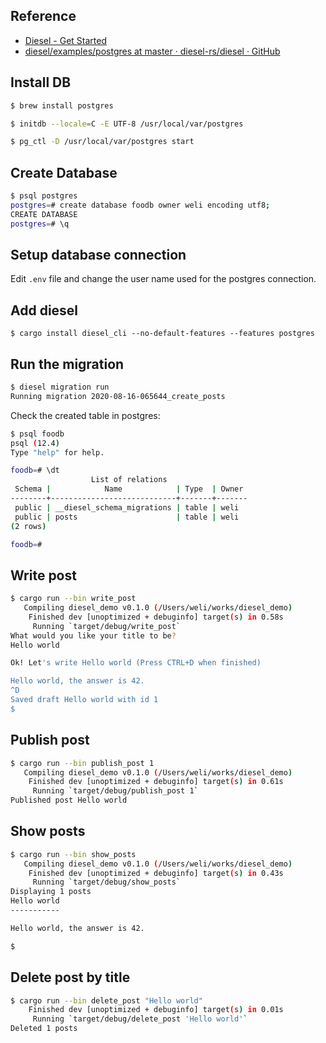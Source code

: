 ## Reference

* [Diesel - Get Started](http://diesel.rs/guides/getting-started/)
* [diesel/examples/postgres at master · diesel-rs/diesel · GitHub](https://github.com/diesel-rs/diesel/tree/master/examples/postgres)

## Install DB

```bash
$ brew install postgres
```

```bash
$ initdb --locale=C -E UTF-8 /usr/local/var/postgres
```

```bash
$ pg_ctl -D /usr/local/var/postgres start
```

## Create Database

```bash
$ psql postgres
postgres=# create database foodb owner weli encoding utf8;
CREATE DATABASE
postgres=# \q
```

## Setup database connection

Edit `.env` file and change the user name used for the postgres connection. 

## Add diesel

```
$ cargo install diesel_cli --no-default-features --features postgres
```

## Run the migration

```bash
$ diesel migration run
Running migration 2020-08-16-065644_create_posts
```

Check the created table in postgres:

```bash
$ psql foodb                                                                                                                                                                                                                    15:51:35
psql (12.4)
Type "help" for help.

foodb=# \dt
                  List of relations
 Schema |            Name            | Type  | Owner 
--------+----------------------------+-------+-------
 public | __diesel_schema_migrations | table | weli
 public | posts                      | table | weli
(2 rows)

foodb=# 
```

## Write post

```bash
$ cargo run --bin write_post                                                                                                                                                                                                    15:29:32
   Compiling diesel_demo v0.1.0 (/Users/weli/works/diesel_demo)
    Finished dev [unoptimized + debuginfo] target(s) in 0.58s
     Running `target/debug/write_post`
What would you like your title to be?
Hello world

Ok! Let's write Hello world (Press CTRL+D when finished)

Hello world, the answer is 42.
^D
Saved draft Hello world with id 1
$
```

## Publish post

```bash
$ cargo run --bin publish_post 1                                                                                                                                                                                               15:41:25
   Compiling diesel_demo v0.1.0 (/Users/weli/works/diesel_demo)
    Finished dev [unoptimized + debuginfo] target(s) in 0.61s
     Running `target/debug/publish_post 1`
Published post Hello world
```

## Show posts
 
```bash
$ cargo run --bin show_posts                                                                                                                                                                                                    15:43:48
   Compiling diesel_demo v0.1.0 (/Users/weli/works/diesel_demo)
    Finished dev [unoptimized + debuginfo] target(s) in 0.43s
     Running `target/debug/show_posts`
Displaying 1 posts
Hello world
-----------

Hello world, the answer is 42.

$                                       
```

## Delete post by title

```bash
$ cargo run --bin delete_post "Hello world"                                                                                                                                                                                     15:44:59
    Finished dev [unoptimized + debuginfo] target(s) in 0.01s
     Running `target/debug/delete_post 'Hello world'`
Deleted 1 posts
```
